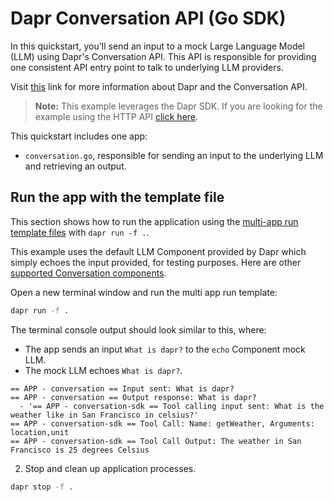 # Dapr Conversation API (Go SDK)

In this quickstart, you'll send an input to a mock Large Language Model (LLM) using Dapr's Conversation API. This API is responsible for providing one consistent API entry point to talk to underlying LLM providers.

Visit [this](https://docs.dapr.io/developing-applications/building-blocks/conversation/conversation-overview/) link for more information about Dapr and the Conversation API.

> **Note:** This example leverages the Dapr SDK. If you are looking for the example using the HTTP API [click here](../http/).

This quickstart includes one app:

- `conversation.go`, responsible for sending an input to the underlying LLM and retrieving an output.

## Run the app with the template file

This section shows how to run the application using the [multi-app run template files](https://docs.dapr.io/developing-applications/local-development/multi-app-dapr-run/multi-app-overview/) with `dapr run -f .`.  

This example uses the default LLM Component provided by Dapr which simply echoes the input provided, for testing purposes. Here are other [supported Conversation components](https://docs.dapr.io/reference/components-reference/supported-conversation/).

Open a new terminal window and run the multi app run template:

<!-- STEP
name: Run multi app run template
expected_stdout_lines:
  - '== APP - conversation-sdk == Input sent: What is dapr?'
  - '== APP - conversation == Output response: What is dapr?'
  - '== APP - conversation-sdk == Tool calling input sent: What is the weather like in San Francisco in celsius?'
  - '== APP - conversation == Tool Call - Name: getWeather - Arguments: '
  - '== APP - conversation == Tool Call Output: The weather in San Francisco is 25 degrees Celsius'
expected_stderr_lines:
output_match_mode: substring
match_order: none
background: false
sleep: 15
timeout_seconds: 30
-->

```bash
dapr run -f .
```

The terminal console output should look similar to this, where:

- The app sends an input `What is dapr?` to the `echo` Component mock LLM.
- The mock LLM echoes `What is dapr?`.

```text
== APP - conversation == Input sent: What is dapr?
== APP - conversation == Output response: What is dapr?
  - '== APP - conversation-sdk == Tool calling input sent: What is the weather like in San Francisco in celsius?'
== APP - conversation-sdk == Tool Call: Name: getWeather, Arguments: location,unit
== APP - conversation-sdk == Tool Call Output: The weather in San Francisco is 25 degrees Celsius
```

<!-- END_STEP -->

2. Stop and clean up application processes.

```bash
dapr stop -f .
```